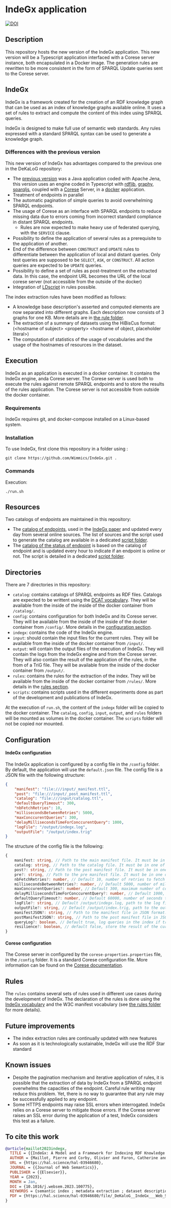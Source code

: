 # IndeGx application

[![DOI](https://zenodo.org/badge/571952703.svg)](https://zenodo.org/doi/10.5281/zenodo.10794311)

## Description

This repository hosts the new version of the IndeGx application. This new version will be a Typescript application interfaced with a Corese server instance, both encapsulated in a Docker image. The generation rules are rewritten to be more consistent in the form of SPARQL Update queries sent to the Corese server.

## IndeGx

IndeGx is a framework created for the creation of an RDF knowledge graph that can be used as an index of knowledge graphs available online. It uses a set of rules to extract and compute the content of this index using SPARQL queries.

IndeGx is designed to make full use of semantic web standards. Any rules expressed with a standard SPARQL syntax can be used to generate a knowledge graph.

### Differences with the previous version

This new version of IndeGx has advantages compared to the previous one in the DeKaLoG repository:

- The [previous version](https://github.com/Wimmics/dekalog) was a Java application coded with Apache Jena, this version uses an engine coded in Typescript with [rdflib](https://github.com/linkeddata/rdflib.js), [graphy](https://github.com/blake-regalia/graphy.js#readme), [sparqljs](https://github.com/RubenVerborgh/SPARQL.js#readme), coupled with a [Corese](https://corese.inria.fr/) Server, in a [docker](https://www.docker.com/get-started/) application.
- Treatment of endpoints in parallel
- The automatic pagination of simple queries to avoid overwhelming SPARQL endpoints.
- The usage of Corese as an interface with SPARQL endpoints to reduce missing data due to errors coming from incorrect standard compliance in distant SPARQL endpoints.
  - Rules are now expected to make heavy use of federated querying, with the `SERVICE` clause.
- Possibility to define the application of several rules as a prerequisite to the application of another.
- End of the difference between `CONSTRUCT` and `UPDATE` rules to differentiate between the application of local and distant queries. Only test queries are supposed to be `SELECT`, `ASK`, or `CONSTRUCT`. All action queries are expected to be `UPDATE` queries.
- Possibility to define a set of rules as post-treatment on the extracted data. In this case, the endpoint URL becomes the URL of the local corese server (not accessible from the outside of the docker)
- Integration of [LDscript](http://ns.inria.fr/sparql-extension/) in rules possible.

The index extraction rules have been modified as follows:

- A knowledge base description's asserted and computed elements are now separated into different graphs. Each description now consists of 3 graphs for one KB. More details are in [the rule folder](./rules/README.md).
- The extraction of a summary of datasets using the HiBisCus format: (\<hostname of subject\> \<property\> \<hostname of object, placeholder literal\>)
- The computation of statistics of the usage of vocabularies and the usage of the hostnames of resources in the dataset.

## Execution

IndeGx as an application is executed in a docker container. It contains the IndeGx engine, anda Corese server. The Corese server is used both to execute the rules against remote SPARQL endpoints and to store the results of the rules application. The Corese server is not accessible from outside the docker container.

### Requirements

IndeGx requires git, and docker-compose installed on a Linux-based system.

### Installation

To use IndeGx, first clone this repository in a folder using :
```
git clone https://github.com/Wimmics/IndeGx.git .
```

### Commands

Execution:
```
./run.sh
```

## Resources

Two catalogs of endpoints are maintained in this repository:
- The [catalog of endpoints](https://github.com/Wimmics/IndeGx/blob/catalog_auto_refresh/catalogs/catalog.auto_refresh.ttl), used in the [IndeGx paper](https://hal.science/hal-03946680) and updated every day from several online sources. The list of sources and the script used to generate the catalog are available in a dedicated [script folder](./scripts/auto_catalog_refresh/README.md).
- The [catalog of the status of endpoint](https://github.com/Wimmics/IndeGx/blob/endpoint_status/catalogs/catalog.latest-status.ttl) is based on the catalog of endpoint and is updated every hour to indicate if an endpoint is online or not. The script is detailed in a dedicated [script folder](./scripts/endpoint_status/README.md).

## Directories

There are 7 directories in this repository:
- `catalog`: contains catalogs of SPARQL endpoints as RDF files. Catalogs are expected to be writtent using the [DCAT vocabulary](https://www.w3.org/TR/vocab-dcat-2/). They will be available from the inside of the inside of the docker container from `/catalog/`.
- `config`: contains configuration for both IndeGx and its Corese server. They will be available from the inside of the inside of the docker container from `/config/`. More details in the [configuration section](#configuration).
- `indegx`: contains the code of the IndeGx engine.
- `input`: should contain the input files for the current rules. They will be available from the inside of the docker container from `/input/`.
- `output`: will contain the output files of the execution of IndeGx. They will contain the logs from the IndeGx engine and from the Corese server. They will also contain the result of the application of the rules, in the from of a TriG file. They will be available from the inside of the docker container from `/output/`.
- `rules`: contains the rules for the extraction of the index. They will be available from the inside of the docker container from `/rules/`. More details in the [rules section](#rules).
- `scripts`: contains scripts used in the different experiments done as part of the development and publications of IndeGx.

At the execution of `run.sh`, the content of the `indegx` folder will be copied to the docker container. The `catalog`, `config`, `input`, `output`, and `rules` folders will be mounted as volumes in the docker container. The `scripts` folder will not be copied nor mounted.

## Configuration

#### IndeGx configuration

The IndeGx application is configured by a config file in the `/config` folder. By default, the application will use the `default.json` file. The config file is a JSON file with the following structure:

```json
{
    "manifest": "file:///input/_manifest.ttl",
    "post": "file:///input/_post_manifest.ttl",
    "catalog": "file:///input/catalog.ttl",
    "defaultQueryTimeout": 300,
    "nbFetchRetries": 10,
    "millisecondsBetweenRetries": 5000,
    "maxConccurentQueries": 300,
    "delayMillisecondsTimeForConccurentQuery": 1000,
    "logFile": "/output/indegx.log",
    "outputFile": "/output/index.trig"
}
```

The structure of the config file is the following:
```typescript
{
    manifest: string, // Path to the main manifest file. It must be in one of the mounted volumes. It must be a valid RDF file. It is recomanded to store it in either the input or the rules folder.
    catalog: string, // Path to the catalog file. It must be in one of the mounted volumes. It must be a valid RDF file. It is recomanded to store it in the input
    post?: string, // Path to the post manifest file. It must be in one of the mounted volumes. It must be a valid RDF file. It is recomanded to store it in either the input or the rules folder.
    pre?: string, // Path to the pre manifest file. It must be in one of the mounted volumes. It must be a valid RDF file. It is recomanded to store it in either the input or the rules folder.
    nbFetchRetries?: number, // Default 10, number of retries to fetch a remote file if it fails.
    millisecondsBetweenRetries?: number, // Default 5000, number of milliseconds to wait between two retries.
    maxConccurentQueries?: number, // Default 300, maximum number of concurrent queries to execute against a SPARQL endpoint.
    delayMillisecondsTimeForConccurentQuery?: number, // Default 1000, number of milliseconds to wait between two queries against a SPARQL endpoint.
    defaultQueryTimeout?: number, // Default 60000, number of seconds to wait for a query to execute before considering it as a failure.
    logFile?: string, // Default /output/indegx.log, path to the log file. It must be in one of the mounted volumes.
    outputFile?: string, // Default /output/index.trig, path to the output file. It must be in one of the mounted volumes.
    manifestJSON?: string, // Path to the manifest file in JSON format. It must be in one of the mounted volumes. Will not be generated if not provided.
    postManifestJSON?: string, // Path to the post manifest file in JSON format. It must be in one of the mounted volumes. Will not be generated if not provided.
    queryLog?: boolean, // Default true, log queries in the index if true. 
    resilience?: boolean, // default false, store the result of the current state at the end of the pre step and main step of the index in a temporary file if true. Incompatible with disabling query logging.
}
```

#### Corese configuration

The Corese server in configured by the `corese-properties.properties` file, in the `/config` folder. It is a standard Corese configuration file. More information can be found on the [Corese documentation](https://github.com/Wimmics/corese/blob/master/docs/getting%20started/Getting%20Started%20With%20Corese-server.md).


## Rules

The `rules` contains several sets of rules used in different use cases during the development of IndeGx. The declaration of the rules is done using the [IndeGx vocabulary](./indegx_vocabulary.md) and the W3C manifest vocabulary (see [the rules folder](./rules/README.md) for more details).

## Future improvements

- The index extraction rules are continually updated with new features
- As soon as it is technologically sustainable, IndeGx will use the RDF Star standard

## Known issues

- Despite the pagination mechanism and iterative application of rules, it is possible that the extraction of data by IndeGx from a SPARQL endpoint overwhelms the capacities of the endpoint. Careful rule writing may reduce this problem. Yet, there is no way to guarantee that any rule may be successfully applied to any endpoint.
- Some HTTPS endpoints may raise SSL errors when interrogated. IndeGx relies on a Corese server to mitigate those errors. If the Corese server raises an SSL error during the application of a test, IndeGx considers this test as a failure.

## To cite this work

```bibtex
@article{maillot2023indegx,
  TITLE = {{IndeGx: A Model and a Framework for Indexing RDF Knowledge Graphs with SPARQL-based Test Suits}},
  AUTHOR = {Maillot, Pierre and Corby, Olivier and Faron, Catherine and Gandon, Fabien and Michel, Franck},
  URL = {https://hal.science/hal-03946680},
  JOURNAL = {{Journal of Web Semantics}},
  PUBLISHER = {{Elsevier}},
  YEAR = {2023},
  MONTH = Jan,
  DOI = {10.1016/j.websem.2023.100775},
  KEYWORDS = {semantic index ; metadata extraction ; dataset description ; endpoint description ; knowledge graph},
  PDF = {https://hal.science/hal-03946680/file/_DeKaloG__IndeGx___Web_Semantics_2022-1.pdf}
}
```
